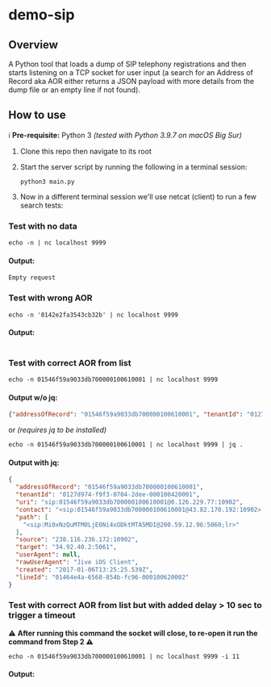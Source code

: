 # demo-sip

## Overview
A Python tool that loads a dump of SIP telephony registrations and then starts listening on a TCP socket for user input 
(a search for an Address of Record aka AOR either returns a JSON payload with more details from the dump file or an empty line if not found).

## How to use

ℹ️ **Pre-requisite:** Python 3 _(tested with Python 3.9.7 on macOS Big Sur)️_

1. Clone this repo then navigate to its root
2. Start the server script by running the following in a terminal session:
   
   ```shell
   python3 main.py
   ```

3. Now in a different terminal session we'll use netcat (client) to run a few search tests:
   
### **Test with no data**
```shell
echo -n | nc localhost 9999
```

#### Output:
```shell
Empty request
```

### **Test with wrong AOR**
```shell
echo -n '0142e2fa3543cb32b' | nc localhost 9999
```

#### Output:
```shell

```
    
### **Test with correct AOR from list**
```shell
echo -n 01546f59a9033db700000100610001 | nc localhost 9999
```

#### Output w/o jq:
```json
{"addressOfRecord": "01546f59a9033db700000100610001", "tenantId": "0127d974-f9f3-0704-2dee-000100420001", "uri": "sip:01546f59a9033db700000100610001@0.126.229.77:10902", "contact": "<sip:01546f59a9033db700000100610001@43.82.170.192:10902>;+sip.instance=\"<urn:uuid:58B7D3C8-145E-00EC-5FC2-861E57FD7FB2>\"", "path": ["<sip:Mi0xNzQuMTM0LjE0Ni4xODktMTA5MDI@200.59.12.96:5060;lr>"], "source": "238.116.236.172:10902", "target": "34.92.40.2:5061", "userAgent": null, "rawUserAgent": "Jive iOS Client", "created": "2017-01-06T13:25:25.539Z", "lineId": "01464e4a-6568-854b-fc96-000100620002"}
```

or _(requires jq to be installed)_

```shell
echo -n 01546f59a9033db700000100610001 | nc localhost 9999 | jq .
```  

#### Output with jq:
```json
{
  "addressOfRecord": "01546f59a9033db700000100610001",
  "tenantId": "0127d974-f9f3-0704-2dee-000100420001",
  "uri": "sip:01546f59a9033db700000100610001@0.126.229.77:10902",
  "contact": "<sip:01546f59a9033db700000100610001@43.82.170.192:10902>;+sip.instance=\"<urn:uuid:58B7D3C8-145E-00EC-5FC2-861E57FD7FB2>\"",
  "path": [
    "<sip:Mi0xNzQuMTM0LjE0Ni4xODktMTA5MDI@200.59.12.96:5060;lr>"
  ],
  "source": "238.116.236.172:10902",
  "target": "34.92.40.2:5061",
  "userAgent": null,
  "rawUserAgent": "Jive iOS Client",
  "created": "2017-01-06T13:25:25.539Z",
  "lineId": "01464e4a-6568-854b-fc96-000100620002"
}
```

### **Test with correct AOR from list but with added delay > 10 sec to trigger a timeout**

⚠️ **After running this command the socket will close, to re-open it run the command from Step 2 ⚠️**

```shell
echo -n 01546f59a9033db700000100610001 | nc localhost 9999 -i 11
```  

#### Output:
```shell

```